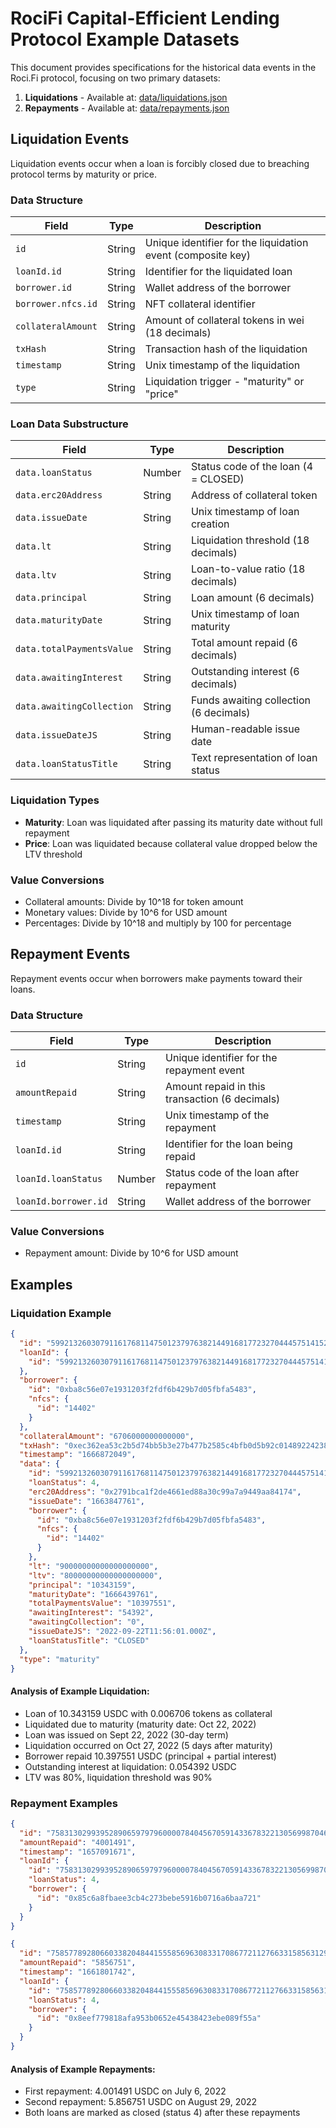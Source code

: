 # RociFi Capital-Efficient Lending Protocol Example Datasets

This document provides specifications for the historical data events in the Roci.Fi protocol, focusing on two primary datasets:

1. **Liquidations** - Available at: [data/liquidations.json](data/liquidations.json)
2. **Repayments** - Available at: [data/repayments.json](data/repayments.json)

## Liquidation Events

Liquidation events occur when a loan is forcibly closed due to breaching protocol terms by maturity or price.

### Data Structure

| Field              | Type   | Description                                                 |
| ------------------ | ------ | ----------------------------------------------------------- |
| `id`               | String | Unique identifier for the liquidation event (composite key) |
| `loanId.id`        | String | Identifier for the liquidated loan                          |
| `borrower.id`      | String | Wallet address of the borrower                              |
| `borrower.nfcs.id` | String | NFT collateral identifier                                   |
| `collateralAmount` | String | Amount of collateral tokens in wei (18 decimals)            |
| `txHash`           | String | Transaction hash of the liquidation                         |
| `timestamp`        | String | Unix timestamp of the liquidation                           |
| `type`             | String | Liquidation trigger - "maturity" or "price"                 |

### Loan Data Substructure

| Field                     | Type   | Description                            |
| ------------------------- | ------ | -------------------------------------- |
| `data.loanStatus`         | Number | Status code of the loan (4 = CLOSED)   |
| `data.erc20Address`       | String | Address of collateral token            |
| `data.issueDate`          | String | Unix timestamp of loan creation        |
| `data.lt`                 | String | Liquidation threshold (18 decimals)    |
| `data.ltv`                | String | Loan-to-value ratio (18 decimals)      |
| `data.principal`          | String | Loan amount (6 decimals)               |
| `data.maturityDate`       | String | Unix timestamp of loan maturity        |
| `data.totalPaymentsValue` | String | Total amount repaid (6 decimals)       |
| `data.awaitingInterest`   | String | Outstanding interest (6 decimals)      |
| `data.awaitingCollection` | String | Funds awaiting collection (6 decimals) |
| `data.issueDateJS`        | String | Human-readable issue date              |
| `data.loanStatusTitle`    | String | Text representation of loan status     |

### Liquidation Types

- **Maturity**: Loan was liquidated after passing its maturity date without full repayment
- **Price**: Loan was liquidated because collateral value dropped below the LTV threshold

### Value Conversions

- Collateral amounts: Divide by 10^18 for token amount
- Monetary values: Divide by 10^6 for USD amount
- Percentages: Divide by 10^18 and multiply by 100 for percentage

## Repayment Events

Repayment events occur when borrowers make payments toward their loans.

### Data Structure

| Field                | Type   | Description                                    |
| -------------------- | ------ | ---------------------------------------------- |
| `id`                 | String | Unique identifier for the repayment event      |
| `amountRepaid`       | String | Amount repaid in this transaction (6 decimals) |
| `timestamp`          | String | Unix timestamp of the repayment                |
| `loanId.id`          | String | Identifier for the loan being repaid           |
| `loanId.loanStatus`  | Number | Status code of the loan after repayment        |
| `loanId.borrower.id` | String | Wallet address of the borrower                 |

### Value Conversions

- Repayment amount: Divide by 10^6 for USD amount

## Examples

### Liquidation Example

```json
{
  "id": "59921326030791161768114750123797638214491681772327044457514152415659706364463-0xec362ea53c2b5d74bb5b3e27b477b2585c4bfb0d5b92c014892242386a5c11ac",
  "loanId": {
    "id": "59921326030791161768114750123797638214491681772327044457514152415659706364463"
  },
  "borrower": {
    "id": "0xba8c56e07e1931203f2fdf6b429b7d05fbfa5483",
    "nfcs": {
      "id": "14402"
    }
  },
  "collateralAmount": "6706000000000000",
  "txHash": "0xec362ea53c2b5d74bb5b3e27b477b2585c4bfb0d5b92c014892242386a5c11ac",
  "timestamp": "1666872049",
  "data": {
    "id": "59921326030791161768114750123797638214491681772327044457514152415659706364463",
    "loanStatus": 4,
    "erc20Address": "0x2791bca1f2de4661ed88a30c99a7a9449aa84174",
    "issueDate": "1663847761",
    "borrower": {
      "id": "0xba8c56e07e1931203f2fdf6b429b7d05fbfa5483",
      "nfcs": {
        "id": "14402"
      }
    },
    "lt": "90000000000000000000",
    "ltv": "80000000000000000000",
    "principal": "10343159",
    "maturityDate": "1666439761",
    "totalPaymentsValue": "10397551",
    "awaitingInterest": "54392",
    "awaitingCollection": "0",
    "issueDateJS": "2022-09-22T11:56:01.000Z",
    "loanStatusTitle": "CLOSED"
  },
  "type": "maturity"
}
```

#### Analysis of Example Liquidation:

- Loan of 10.343159 USDC with 0.006706 tokens as collateral
- Liquidated due to maturity (maturity date: Oct 22, 2022)
- Loan was issued on Sept 22, 2022 (30-day term)
- Liquidation occurred on Oct 27, 2022 (5 days after maturity)
- Borrower repaid 10.397551 USDC (principal + partial interest)
- Outstanding interest at liquidation: 0.054392 USDC
- LTV was 80%, liquidation threshold was 90%

### Repayment Examples

```json
{
  "id": "7583130299395289065979796000078404567059143367832213056998704650073498960546-0x29a6f7e3786641a86e2c7d962eece838cef83d3f9ea734020aee41ca434fc38a",
  "amountRepaid": "4001491",
  "timestamp": "1657091671",
  "loanId": {
    "id": "7583130299395289065979796000078404567059143367832213056998704650073498960546",
    "loanStatus": 4,
    "borrower": {
      "id": "0x85c6a8fbaee3cb4c273bebe5916b0716a6baa721"
    }
  }
}
```

```json
{
  "id": "75857789280660338204844155585696308331708677211276633158563129609050840671254-0x002ad1e3a161ce1303b88233a8030bcb5fd461494d99a7183e874a3e1fbabcd6",
  "amountRepaid": "5856751",
  "timestamp": "1661801742",
  "loanId": {
    "id": "75857789280660338204844155585696308331708677211276633158563129609050840671254",
    "loanStatus": 4,
    "borrower": {
      "id": "0x8eef779818afa953b0652e45438423ebe089f55a"
    }
  }
}
```

#### Analysis of Example Repayments:

- First repayment: 4.001491 USDC on July 6, 2022
- Second repayment: 5.856751 USDC on August 29, 2022
- Both loans are marked as closed (status 4) after these repayments
